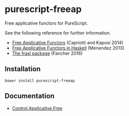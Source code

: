 # purescript-freeap

Free applicative functors for PureScript.

See the following reference for further information.
* [Free Applicative Functors](http://arxiv.org/abs/1403.0749) (Capriotti and Kaposi 2014)
* [Free Applicative Functors in Haskell](https://www.eyrie.org/~zednenem/2013/05/27/freeapp) (Menendez 2013)
* [The fraxl package](https://hackage.haskell.org/package/fraxl) (Fancher 2016)

## Installation

```
bower install purescript-freeap
```

## Documentation

* [Control.Applicative.Free](docs/Control/Applicative/Free.md)
